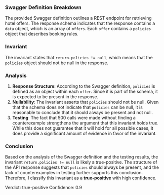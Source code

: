 ### Swagger Definition Breakdown
The provided Swagger definition outlines a REST endpoint for retrieving hotel offers. The response schema indicates that the response contains a `data` object, which is an array of `offers`. Each `offer` contains a `policies` object that describes booking rules.

### Invariant
The invariant states that `return.policies != null`, which means that the `policies` object should not be null in the response.

### Analysis
1. **Response Structure**: According to the Swagger definition, `policies` is defined as an object within each `offer`. Since it is part of the schema, it is expected to be present in the response.
2. **Nullability**: The invariant asserts that `policies` should not be null. Given that the schema does not indicate that `policies` can be null, it is reasonable to conclude that it should always be present and not null.
3. **Testing**: The fact that 500 calls were made without finding a counterexample strengthens the argument that this invariant holds true. While this does not guarantee that it will hold for all possible cases, it does provide a significant amount of evidence in favor of the invariant.

### Conclusion
Based on the analysis of the Swagger definition and the testing results, the invariant `return.policies != null` is likely a true-positive. The structure of the API response suggests that `policies` should always be present, and the lack of counterexamples in testing further supports this conclusion. Therefore, I classify this invariant as a **true-positive** with high confidence.

Verdict: true-positive
Confidence: 0.9
